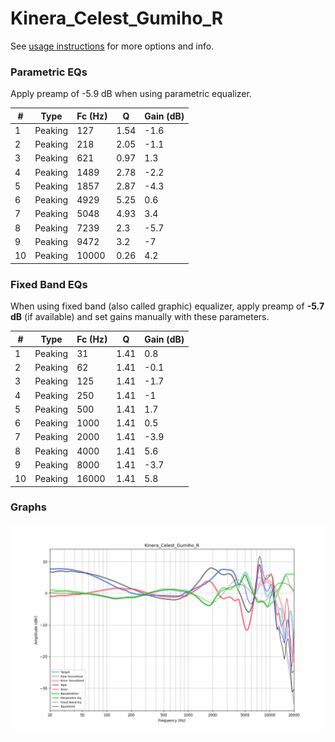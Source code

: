 # Kinera_Celest_Gumiho_R
See [usage instructions](https://github.com/jaakkopasanen/AutoEq#usage) for more options and info.

### Parametric EQs
Apply preamp of -5.9 dB when using parametric equalizer.

|   # | Type    |   Fc (Hz) |    Q |   Gain (dB) |
|-----|---------|-----------|------|-------------|
|   1 | Peaking |       127 | 1.54 |        -1.6 |
|   2 | Peaking |       218 | 2.05 |        -1.1 |
|   3 | Peaking |       621 | 0.97 |         1.3 |
|   4 | Peaking |      1489 | 2.78 |        -2.2 |
|   5 | Peaking |      1857 | 2.87 |        -4.3 |
|   6 | Peaking |      4929 | 5.25 |         0.6 |
|   7 | Peaking |      5048 | 4.93 |         3.4 |
|   8 | Peaking |      7239 | 2.3  |        -5.7 |
|   9 | Peaking |      9472 | 3.2  |        -7   |
|  10 | Peaking |     10000 | 0.26 |         4.2 |

### Fixed Band EQs
When using fixed band (also called graphic) equalizer, apply preamp of **-5.7 dB** (if available) and set gains manually with these parameters.

|   # | Type    |   Fc (Hz) |    Q |   Gain (dB) |
|-----|---------|-----------|------|-------------|
|   1 | Peaking |        31 | 1.41 |         0.8 |
|   2 | Peaking |        62 | 1.41 |        -0.1 |
|   3 | Peaking |       125 | 1.41 |        -1.7 |
|   4 | Peaking |       250 | 1.41 |        -1   |
|   5 | Peaking |       500 | 1.41 |         1.7 |
|   6 | Peaking |      1000 | 1.41 |         0.5 |
|   7 | Peaking |      2000 | 1.41 |        -3.9 |
|   8 | Peaking |      4000 | 1.41 |         5.6 |
|   9 | Peaking |      8000 | 1.41 |        -3.7 |
|  10 | Peaking |     16000 | 1.41 |         5.8 |

### Graphs
![](./Kinera_Celest_Gumiho_R.png)
